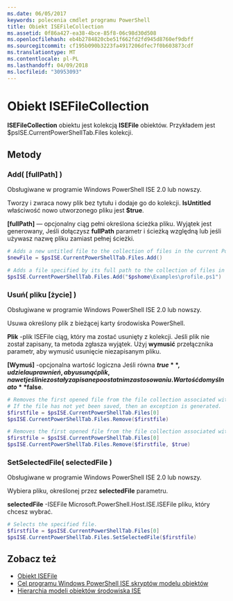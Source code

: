 ```yaml
---
ms.date: 06/05/2017
keywords: polecenia cmdlet programu PowerShell
title: Obiekt ISEFileCollection
ms.assetid: 0f86a427-ea38-4bce-85f8-06c98d30d508
ms.openlocfilehash: eb4b2784820cbe51f662fd2fd945d8760ef9dbff
ms.sourcegitcommit: cf195b090b3223fa4917206dfec7f0b603873cdf
ms.translationtype: MT
ms.contentlocale: pl-PL
ms.lasthandoff: 04/09/2018
ms.locfileid: "30953093"
---
```

# <a name="the-isefilecollection-object"></a>Obiekt ISEFileCollection

**ISEFileCollection** obiektu jest kolekcją **ISEFile** obiektów. Przykładem jest $psISE.CurrentPowerShellTab.Files kolekcji.

## <a name="methods"></a>Metody

### <a name="add-fullpath-"></a>Add\( \[fullPath\] \)

Obsługiwane w programie Windows PowerShell ISE 2.0 lub nowszy.

Tworzy i zwraca nowy plik bez tytułu i dodaje go do kolekcji. **IsUntitled** właściwość nowo utworzonego pliku jest **$true**.

**\[fullPath\]**  — opcjonalny ciąg pełni określona ścieżka pliku. Wyjątek jest generowany, Jeśli dołączysz **fullPath** parametr i ścieżką względną lub jeśli używasz nazwę pliku zamiast pełnej ścieżki.

```powershell
# Adds a new untitled file to the collection of files in the current PowerShell tab.
$newFile = $psISE.CurrentPowerShellTab.Files.Add()

# Adds a file specified by its full path to the collection of files in the current PowerShell tab.
$psISE.CurrentPowerShellTab.Files.Add("$pshome\Examples\profile.ps1")
```

### <a name="remove-file-force-"></a>Usuń\( pliku \[życie\] \)

Obsługiwane w programie Windows PowerShell ISE 2.0 lub nowszy.

Usuwa określony plik z bieżącej karty środowiska PowerShell.

**Plik** -plik ISEFile ciąg, który ma zostać usunięty z kolekcji. Jeśli plik nie został zapisany, ta metoda zgłasza wyjątek. Użyj **wymusić** przełącznika parametr, aby wymusić usunięcie niezapisanym pliku.

**\[Wymuś\]**  -opcjonalna wartość logiczna Jeśli równa **$true**, udziela uprawnień, aby usunąć plik, nawet jeśli nie zostały zapisane po ostatnim zastosowaniu. Wartość domyślna to **$false**.

```powershell
# Removes the first opened file from the file collection associated with the current PowerShell tab.
# If the file has not yet been saved, then an exception is generated.
$firstfile = $psISE.CurrentPowerShellTab.Files[0]
$psISE.CurrentPowerShellTab.Files.Remove($firstfile)

# Removes the first opened file from the file collection associated with the current PowerShell tab, even if it has not been saved.
$firstfile = $psISE.CurrentPowerShellTab.Files[0]
$psISE.CurrentPowerShellTab.Files.Remove($firstfile, $true)
```

### <a name="setselectedfile-selectedfile-"></a>SetSelectedFile\( selectedFile \)

Obsługiwane w programie Windows PowerShell ISE 2.0 lub nowszy.

Wybiera pliku, określonej przez **selectedFile** parametru.

**selectedFile** -ISEFile Microsoft.PowerShell.Host.ISE.ISEFile pliku, który chcesz wybrać.

```powershell
# Selects the specified file.
$firstfile = $psISE.CurrentPowerShellTab.Files[0]
$psISE.CurrentPowerShellTab.Files.SetSelectedFile($firstfile)
```

## <a name="see-also"></a>Zobacz też

- [Obiekt ISEFile](The-ISEFile-Object.md)
- [Cel programu Windows PowerShell ISE skryptów modelu obiektów](Purpose-of-the-Windows-PowerShell-ISE-Scripting-Object-Model.md)
- [Hierarchia modeli obiektów środowiska ISE](The-ISE-Object-Model-Hierarchy.md)